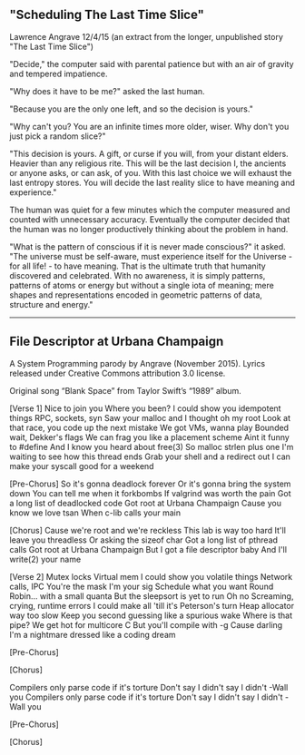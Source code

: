 ## "Scheduling The Last Time Slice"
 Lawrence Angrave 12/4/15 (an extract from the longer, unpublished story "The Last Time Slice")

"Decide," the computer said with parental patience but with an air of gravity and tempered impatience.

"Why does it have to be me?" asked the last human.

"Because you are the only one left, and so the decision is yours."

"Why can't you? You are an infinite times more older, wiser. Why don't you just pick a random slice?"

"This decision is yours. A gift, or curse if you will, from your distant elders. Heavier than any religious rite. This will be the last decision I, the ancients or anyone asks, or can ask, of you. With this last choice we will exhaust the last entropy stores. You will decide the last reality slice to have meaning and experience."

The human was quiet for a few minutes which the computer measured and counted with unnecessary accuracy. Eventually the computer decided that the human was no longer productively thinking about the problem in hand.

"What is the pattern of conscious if it is never made conscious?" it asked. "The universe must be self-aware, must experience itself for the Universe - for all life! - to have meaning. That is the ultimate truth that humanity discovered and celebrated. With no awareness, it is simply patterns, patterns of atoms or energy but without a single iota of meaning; mere shapes and representations encoded in geometric patterns of data, structure and energy."
___
## File Descriptor at Urbana Champaign
A System Programming parody by Angrave (November 2015). 
Lyrics released under Creative Commons attribution 3.0 license.

Original song “Blank Space” from Taylor Swift’s “1989” album.

[Verse 1]
Nice to join you
Where you been?
I could show you idempotent things
RPC, sockets, syn
Saw your malloc and I thought oh my root
Look at that race, you code up the next mistake
We got VMs, wanna play
Bounded wait, Dekker's flags
We can frag you like a placement scheme
Aint it funny to #define
And I know you heard about free(3)
So malloc strlen plus one
I'm waiting to see how this thread ends
Grab your shell and a redirect out
I can make your syscall good for a weekend

[Pre-Chorus]
So it's gonna deadlock forever
Or it's gonna bring the system down
You can tell me when it forkbombs
If valgrind was worth the pain
Got a long list of deadlocked code
Got root at Urbana Champaign
Cause you know we love tsan
When c-lib calls your main

[Chorus]
Cause we're root and we're reckless
This lab is way too hard
It'll leave you threadless
Or asking the sizeof char
Got a long list of pthread calls
Got root at Urbana Champaign
But I got a file descriptor baby
And I'll write(2) your name



[Verse 2]
Mutex locks
Virtual mem
I could show you volatile things
Network calls, IPC
You're the mask I'm your sig
Schedule what you want
Round Robin… with a small quanta
But the sleepsort is yet to run
Oh no
Screaming, crying, runtime errors
I could make all 'till it's Peterson's turn
Heap allocator way too slow
Keep you second guessing like a spurious wake
Where is that pipe? We get hot for multicore C
But you'll compile with -g
Cause darling I'm a nightmare dressed like a coding dream

[Pre-Chorus]

[Chorus]

Compilers only parse code if it's torture
Don't say I didn't say I didn't -Wall you
Compilers only parse code if it's torture
Don't say I didn't say I didn't -Wall you

[Pre-Chorus]

[Chorus]
